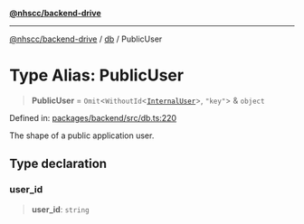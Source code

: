 [**@nhscc/backend-drive**](../../README.md)

***

[@nhscc/backend-drive](../../README.md) / [db](../README.md) / PublicUser

# Type Alias: PublicUser

> **PublicUser** = `Omit`\<`WithoutId`\<[`InternalUser`](InternalUser.md)\>, `"key"`\> & `object`

Defined in: [packages/backend/src/db.ts:220](https://github.com/nhscc/drive.api.hscc.bdpa.org/blob/778d79f3487f712a80fb10da82bed3843d3db5fd/packages/backend/src/db.ts#L220)

The shape of a public application user.

## Type declaration

### user\_id

> **user\_id**: `string`
